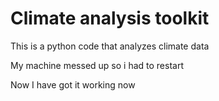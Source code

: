 # Climate analysis toolkit

This is a python code that analyzes climate data

My machine messed up so i had to restart


Now I have got it working now
